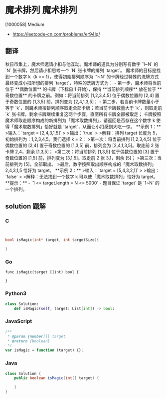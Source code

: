 # 魔术排列 魔术排列

[1000058] Medium

- https://leetcode-cn.com/problems/er94lq/

## 翻译

秋日市集上，魔术师邀请小扣与他互动。魔术师的道具为分别写有数字 \`1~N\` 的 \`N\` 张卡牌，然后请小扣思考一个 \`N\` 张卡牌的排列 \`target\`。 魔术师的目标是找到一个数字 k（k >= 1），使得初始排列顺序为 \`1~N\` 的卡牌经过特殊的洗牌方式最终变成小扣所想的排列 \`target\`，特殊的洗牌方式为： - 第一步，魔术师将当前位于 \*\*偶数位置\*\* 的卡牌（下标自 1 开始），保持 \*\*当前排列顺序\*\* 放在位于 \*\*奇数位置\*\* 的卡牌之前。例如：将当前排列 \[1,2,3,4,5\] 位于偶数位置的 \[2,4\] 置于奇数位置的 \[1,3,5\] 前，排列变为 \[2,4,1,3,5\]； - 第二步，若当前卡牌数量小于等于 \`k\`，则魔术师按排列顺序取走全部卡牌；若当前卡牌数量大于 \`k\`，则取走前 \`k\` 张卡牌，剩余卡牌继续重复这两个步骤，直至所有卡牌全部被取走； 卡牌按照魔术师取走顺序构成的新排列为「魔术取数排列」，请返回是否存在这个数字 k 使得「魔术取数排列」恰好就是 \`target\`，从而让小扣感到大吃一惊。 \*\*示例 1：\*\* >输入：\`target = \[2,4,3,1,5\]\` > >输出：\`true\` > >解释：排列 target 长度为 5，初始排列为：1,2,3,4,5。我们选择 k = 2： >第一次：将当前排列 \[1,2,3,4,5\] 位于偶数位置的 \[2,4\] 置于奇数位置的 \[1,3,5\] 前，排列变为 \[2,4,1,3,5\]。取走前 2 张卡牌 2,4，剩余 \[1,3,5\]； >第二次：将当前排列 \[1,3,5\] 位于偶数位置的 \[3\] 置于奇数位置的 \[1,5\] 前，排列变为 \[3,1,5\]。取走前 2 张 3,1，剩余 \[5\]； >第三次：当前排列为 \[5\]，全部取出。 >最后，数字按照取出顺序构成的「魔术取数排列」2,4,3,1,5 恰好为 target。 \*\*示例 2：\*\* >输入：\`target = \[5,4,3,2,1\]\` > >输出：\`false\` > >解释：无法找到一个数字 k 可以使「魔术取数排列」恰好为 target。 \*\*提示：\*\* - \`1 <= target.length = N <= 5000\` - 题目保证 \`target\` 是 \`1~N\` 的一个排列。

## solution 题解

### C

```c


bool isMagic(int* target, int targetSize){

}
```

### Go

```golang
func isMagic(target []int) bool {

}
```

### Python3

```python
class Solution:
    def isMagic(self, target: List[int]) -> bool:
```

### JavaScript

```javascript
/**
 * @param {number[]} target
 * @return {boolean}
 */
var isMagic = function (target) {};
```

### Java

```java
class Solution {
    public boolean isMagic(int[] target) {

    }
}
```
